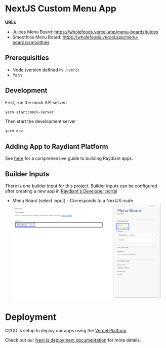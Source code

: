 # NextJS Custom Menu App

**URLs**

- Juices Menu Board: https://wholefoods.vercel.app/menu-boards/juices
- Smoothies Menu Board: https://wholefoods.vercel.app/menu-boards/smoothies

## Prerequisities

- Node (version defined in `.nvmrc`)
- Yarn

## Development

First, run the mock API server:

```bash
yarn start:mock-server
```

Then start the development server

```bash
yarn dev
```

## Adding App to Raydiant Platform

See [here](https://raydiant.notion.site/How-do-I-develop-an-app-487d7064eeec402fb7d376a5f6e6eed9) for a comprehensive guide to building Raydiant apps.

## Builder Inputs

There is one builder input for this project. Builder inputs can be configured after creating a new app in [Raydiant's Developer portal](https://developers.raydiant.com/)

- Menu Board (select input) - Corresponds to a NextJS route
  ![Menu Board](menu-board-builder-input.png)

# Deployment

CI/CD is setup to deploy our apps using the [Vercel Platform](https://vercel.com/new?utm_medium=default-template&filter=next.js&utm_source=create-next-app&utm_campaign=create-next-app-readme)

Check out our [Next.js deployment documentation](https://nextjs.org/docs/deployment) for more details.
